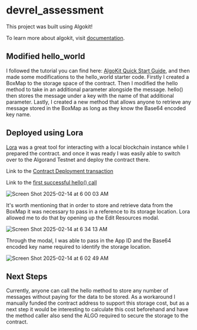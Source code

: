 # devrel_assessment

This project was built using Algokit!

To learn more about algokit, visit [documentation](https://github.com/algorandfoundation/algokit-cli/blob/main/docs/algokit.md).

## Modified hello_world

I followed the tutorial you can find here: [AlgoKit Quick Start Guide](https://developer.algorand.org/docs/get-started/algokit/), 
and then made some modifications to the hello_world starter code. Firstly I created a BoxMap to the storage space of the contract. 
Then I modified the hello method to take in an additional parameter alongside the message. hello() then stores the message under 
a key with the name of that additional parameter. Lastly, I created a new method that allows anyone to retrieve any message stored
in the BoxMap as long as they know the Base64 encoded key name. 

## Deployed using Lora
[Lora](https://lora.algokit.io/testnet) was a great tool for interacting with a local blockchain instance while I prepared the contract.
and once it was ready I was easily able to switch over to the Algorand Testnet and deploy the contract there.

Link to the [Contract Deployment transaction](https://lora.algokit.io/testnet/transaction/R5DSSTWBVUQ4X7IJH5W2IB3U6NFF5IR6W76L2SL55SJYK4TYOKJQ)

Link to the [first successful hello() call](https://lora.algokit.io/testnet/transaction/3Q3IS2M73BEQJZX57EUBYH5EKTMWMHWYPJAKHSSMPIEXJ7K3RG3Q)

![Screen Shot 2025-02-14 at 6 00 03 AM](https://github.com/user-attachments/assets/8dccc681-815d-4c00-9976-8b05bfb5485d)

It's worth mentioning that in order to store and retrieve data from the BoxMap it was necessary to pass in a reference to its storage location. 
Lora allowed me to do that by opening up the Edit Resources modal.

![Screen Shot 2025-02-14 at 6 34 13 AM](https://github.com/user-attachments/assets/062c4edf-0f90-4e28-85a1-f69fd289b4c1)

Through the modal, I was able to pass in the App ID and the Base64 encoded key name required to identify the storage location. 

![Screen Shot 2025-02-14 at 6 02 49 AM](https://github.com/user-attachments/assets/af987dc4-a164-45e3-898b-d3529e0fc1db)

## Next Steps
Currently, anyone can call the hello method to store any number of messages without paying for the data to be stored. As a workaround I manually 
funded the contract address to support this storage cost, but as a next step it would be interesting to calculate this cost beforehand and have the 
method caller also send the ALGO required to secure the storage to the contract. 




